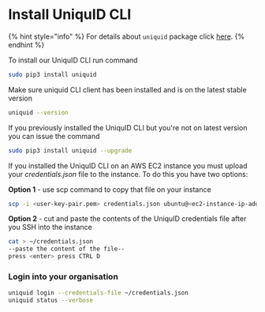 # Install UniquID CLI

{% hint style="info" %}
For  details about `uniquid` package click [here](https://pypi.org/project/uniquid/).
{% endhint %}

To install our UniquID CLI run command

```bash
sudo pip3 install uniquid
```

Make sure uniquid CLI client has been installed and is on the latest stable version

```bash
uniquid --version
```

If you previously installed the UniquID CLI but you're not on latest version you can issue the command

```bash
sudo pip3 install uniquid --upgrade
```

If you installed the UniquID CLI on an AWS EC2 instance you must upload your _credentials.json_ file to the instance. To do this you have two options:

**Option 1** - use scp command to copy that file on your instance

```bash
scp -i <user-key-pair.pem> credentials.json ubuntu@<ec2-instance-ip-address>:.
```

**Option 2** - cut and paste the contents of the UniquID credentials file after you SSH into the instance

```bash
cat > ~/credentials.json
--paste the content of the file--
press <enter> press CTRL D
```

### Login into your organisation

```bash
uniquid login --credentials-file ~/credentials.json
uniquid status --verbose
```



